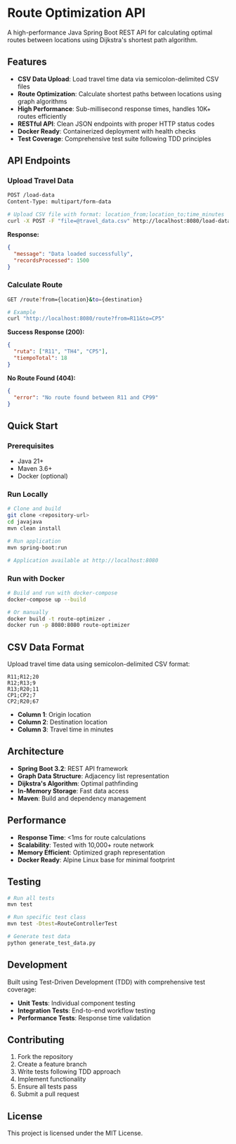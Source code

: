 # Route Optimization API

A high-performance Java Spring Boot REST API for calculating optimal routes between locations using Dijkstra's shortest path algorithm.

## Features

- **CSV Data Upload**: Load travel time data via semicolon-delimited CSV files
- **Route Optimization**: Calculate shortest paths between locations using graph algorithms
- **High Performance**: Sub-millisecond response times, handles 10K+ routes efficiently
- **RESTful API**: Clean JSON endpoints with proper HTTP status codes
- **Docker Ready**: Containerized deployment with health checks
- **Test Coverage**: Comprehensive test suite following TDD principles

## API Endpoints

### Upload Travel Data
```bash
POST /load-data
Content-Type: multipart/form-data

# Upload CSV file with format: location_from;location_to;time_minutes
curl -X POST -F "file=@travel_data.csv" http://localhost:8080/load-data
```

**Response:**
```json
{
  "message": "Data loaded successfully",
  "recordsProcessed": 1500
}
```

### Calculate Route
```bash
GET /route?from={location}&to={destination}

# Example
curl "http://localhost:8080/route?from=R11&to=CP5"
```

**Success Response (200):**
```json
{
  "ruta": ["R11", "TH4", "CP5"],
  "tiempoTotal": 18
}
```

**No Route Found (404):**
```json
{
  "error": "No route found between R11 and CP99"
}
```

## Quick Start

### Prerequisites
- Java 21+
- Maven 3.6+
- Docker (optional)

### Run Locally
```bash
# Clone and build
git clone <repository-url>
cd javajava
mvn clean install

# Run application
mvn spring-boot:run

# Application available at http://localhost:8080
```

### Run with Docker
```bash
# Build and run with docker-compose
docker-compose up --build

# Or manually
docker build -t route-optimizer .
docker run -p 8080:8080 route-optimizer
```

## CSV Data Format

Upload travel time data using semicolon-delimited CSV format:

```csv
R11;R12;20
R12;R13;9
R13;R20;11
CP1;CP2;7
CP2;R20;67
```

- **Column 1**: Origin location
- **Column 2**: Destination location  
- **Column 3**: Travel time in minutes

## Architecture

- **Spring Boot 3.2**: REST API framework
- **Graph Data Structure**: Adjacency list representation
- **Dijkstra's Algorithm**: Optimal pathfinding
- **In-Memory Storage**: Fast data access
- **Maven**: Build and dependency management

## Performance

- **Response Time**: <1ms for route calculations
- **Scalability**: Tested with 10,000+ route network
- **Memory Efficient**: Optimized graph representation
- **Docker Ready**: Alpine Linux base for minimal footprint

## Testing

```bash
# Run all tests
mvn test

# Run specific test class
mvn test -Dtest=RouteControllerTest

# Generate test data
python generate_test_data.py
```

## Development

Built using Test-Driven Development (TDD) with comprehensive test coverage:

- **Unit Tests**: Individual component testing
- **Integration Tests**: End-to-end workflow testing
- **Performance Tests**: Response time validation

## Contributing

1. Fork the repository
2. Create a feature branch
3. Write tests following TDD approach
4. Implement functionality
5. Ensure all tests pass
6. Submit a pull request

## License

This project is licensed under the MIT License.